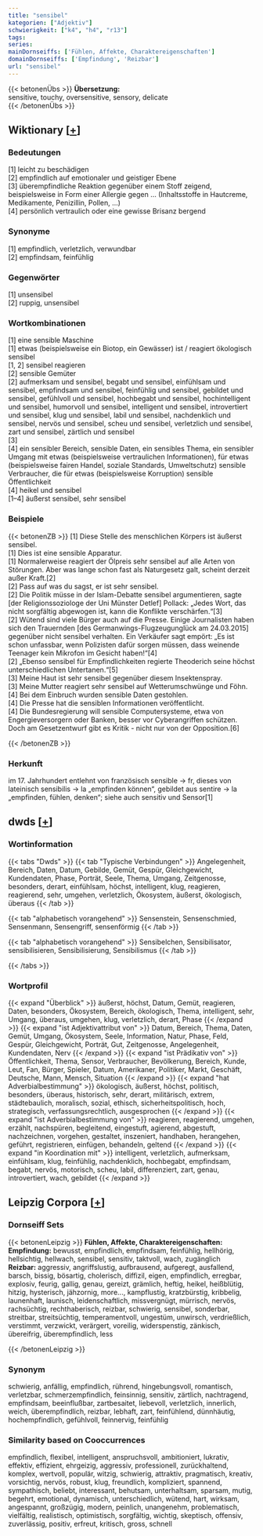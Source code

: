 ```yaml
---
title: "sensibel"
kategorien: ["Adjektiv"]
schwierigkeit: ["k4", "h4", "r13"]
tags:
series:
mainDornseiffs: ['Fühlen, Affekte, Charaktereigenschaften']
domainDornseiffs: ['Empfindung', 'Reizbar']
url: "sensibel"
---
```


{{< betonenÜbs >}}
**Übersetzung:**  
sensitive, touchy, oversensitive, sensory, delicate  
{{< /betonenÜbs >}}

## Wiktionary [[+](https://de.wiktionary.org/wiki/sensibel)]

### Bedeutungen
[1] leicht zu beschädigen  
[2] empfindlich auf emotionaler und geistiger Ebene  
[3] überempfindliche Reaktion gegenüber einem Stoff zeigend, beispielsweise in Form einer Allergie gegen … (Inhaltsstoffe in Hautcreme, Medikamente, Penizillin, Pollen, …)  
[4] persönlich vertraulich oder eine gewisse Brisanz bergend  

### Synonyme
[1] empfindlich, verletzlich, verwundbar  
[2] empfindsam, feinfühlig  

### Gegenwörter
[1] unsensibel  
[2] ruppig, unsensibel  

### Wortkombinationen
[1] eine sensible Maschine  
[1] etwas (beispielsweise ein Biotop, ein Gewässer) ist / reagiert ökologisch sensibel  
[1, 2] sensibel reagieren  
[2] sensible Gemüter  
[2] aufmerksam und sensibel, begabt und sensibel, einfühlsam und sensibel, empfindsam und sensibel, feinfühlig und sensibel, gebildet und sensibel, gefühlvoll und sensibel, hochbegabt und sensibel, hochintelligent und sensibel, humorvoll und sensibel, intelligent und sensibel, introvertiert und sensibel, klug und sensibel, labil und sensibel, nachdenklich und sensibel, nervös und sensibel, scheu und sensibel, verletzlich und sensibel, zart und sensibel, zärtlich und sensibel  
[3]  
[4] ein sensibler Bereich, sensible Daten, ein sensibles Thema, ein sensibler Umgang mit etwas (beispielsweise vertraulichen Informationen), für etwas (beispielsweise fairen Handel, soziale Standards, Umweltschutz) sensible Verbraucher, die für etwas (beispielsweise Korruption) sensible Öffentlichkeit  
[4] heikel und sensibel  
[1–4] äußerst sensibel, sehr sensibel  

### Beispiele
{{< betonenZB >}}
[1] Diese Stelle des menschlichen Körpers ist äußerst sensibel.  
[1] Dies ist eine sensible Apparatur.  
[1] Normalerweise reagiert der Ölpreis sehr sensibel auf alle Arten von Störungen. Aber was lange schon fast als Naturgesetz galt, scheint derzeit außer Kraft.[2]  
[2] Pass auf was du sagst, er ist sehr sensibel.  
[2] Die Politik müsse in der Islam-Debatte sensibel argumentieren, sagte [der Religionssoziologe der Uni Münster Detlef] Pollack: „Jedes Wort, das nicht sorgfältig abgewogen ist, kann die Konflikte verschärfen.“[3]  
[2] Wütend sind viele Bürger auch auf die Presse. Einige Journalisten haben sich den Trauernden [des Germanwings-Flugzeugunglück am 24.03.2015] gegenüber nicht sensibel verhalten. Ein Verkäufer sagt empört: „Es ist schon unfassbar, wenn Polizisten dafür sorgen müssen, dass weinende Teenager kein Mikrofon im Gesicht haben!“[4]  
[2] „Ebenso sensibel für Empfindlichkeiten regierte Theoderich seine höchst unterschiedlichen Untertanen.“[5]  
[3] Meine Haut ist sehr sensibel gegenüber diesem Insektenspray.  
[3] Meine Mutter reagiert sehr sensibel auf Wetterumschwünge und Föhn.  
[4] Bei dem Einbruch wurden sensible Daten gestohlen.  
[4] Die Presse hat die sensiblen Informationen veröffentlicht.  
[4] Die Bundesregierung will sensible Computersysteme, etwa von Engergieversorgern oder Banken, besser vor Cyberangriffen schützen. Doch am Gesetzentwurf gibt es Kritik - nicht nur von der Opposition.[6]  

{{< /betonenZB >}}
### Herkunft
im 17. Jahrhundert entlehnt von französisch sensible → fr, dieses von lateinisch sensibilis → la „empfinden können“, gebildet aus sentire → la „empfinden, fühlen, denken“; siehe auch sensitiv und Sensor[1]  



## dwds [[+](https://www.dwds.de/wb/sensibel)]

### Wortinformation
{{< tabs "Dwds" >}}
{{< tab "Typische Verbindungen" >}}
Angelegenheit, Bereich, Daten, Datum, Gebilde, Gemüt, Gespür, Gleichgewicht, Kundendaten, Phase, Porträt, Seele, Thema, Umgang, Zeitgenosse, besonders, derart, einfühlsam, höchst, intelligent, klug, reagieren, reagierend, sehr, umgehen, verletzlich, Ökosystem, äußerst, ökologisch, überaus
{{< /tab >}}

{{< tab "alphabetisch vorangehend" >}}
Sensenstein, Sensenschmied, Sensenmann, Sensengriff, sensenförmig
{{< /tab >}}

{{< tab "alphabetisch vorangehend" >}}
Sensibelchen, Sensibilisator, sensibilisieren, Sensibilisierung, Sensibilismus
{{< /tab >}}

{{< /tabs >}}

### Wortprofil
{{< expand "Überblick" >}} äußerst, höchst, Datum, Gemüt, reagieren, Daten, besonders, Ökosystem, Bereich, ökologisch, Thema, intelligent, sehr, Umgang, überaus, umgehen, klug, verletzlich, derart, Phase {{< /expand >}}
{{< expand "ist Adjektivattribut von" >}} Datum, Bereich, Thema, Daten, Gemüt, Umgang, Ökosystem, Seele, Information, Natur, Phase, Feld, Gespür, Gleichgewicht, Porträt, Gut, Zeitgenosse, Angelegenheit, Kundendaten, Nerv {{< /expand >}}
{{< expand "ist Prädikativ von" >}} Öffentlichkeit, Thema, Sensor, Verbraucher, Bevölkerung, Bereich, Kunde, Leut, Fan, Bürger, Spieler, Datum, Amerikaner, Politiker, Markt, Geschäft, Deutsche, Mann, Mensch, Situation {{< /expand >}}
{{< expand "hat Adverbialbestimmung" >}} ökologisch, äußerst, höchst, politisch, besonders, überaus, historisch, sehr, derart, militärisch, extrem, städtebaulich, moralisch, sozial, ethisch, sicherheitspolitisch, hoch, strategisch, verfassungsrechtlich, ausgesprochen {{< /expand >}}
{{< expand "ist Adverbialbestimmung von" >}} reagieren, reagierend, umgehen, erzählt, nachspüren, begleitend, eingestuft, agierend, abgestuft, nachzeichnen, vorgehen, gestaltet, inszeniert, handhaben, herangehen, geführt, registrieren, einfügen, behandeln, geltend {{< /expand >}}
{{< expand "in Koordination mit" >}} intelligent, verletzlich, aufmerksam, einfühlsam, klug, feinfühlig, nachdenklich, hochbegabt, empfindsam, begabt, nervös, motorisch, scheu, labil, differenziert, zart, genau, introvertiert, wach, gebildet {{< /expand >}}

## Leipzig Corpora [[+](https://corpora.uni-leipzig.de/en/res?word=sensibel&corpusId=deu_newscrawl-public_2018)]

### Dornseiff Sets
{{< betonenLeipzig >}}
**Fühlen, Affekte, Charaktereigenschaften:**  
**Empfindung:** bewusst, empfindlich, empfindsam, feinfühlig, hellhörig, hellsichtig, hellwach, sensibel, sensitiv, taktvoll, wach, zugänglich  
**Reizbar:** aggressiv, angriffslustig, aufbrausend, aufgeregt, ausfallend, barsch, bissig, bösartig, cholerisch, diffizil, eigen, empfindlich, erregbar, explosiv, feurig, gallig, genau, gereizt, grämlich, heftig, heikel, heißblütig, hitzig, hysterisch, jähzornig, more..., kampflustig, kratzbürstig, kribbelig, launenhaft, launisch, leidenschaftlich, missvergnügt, mürrisch, nervös, rachsüchtig, rechthaberisch, reizbar, schwierig, sensibel, sonderbar, streitbar, streitsüchtig, temperamentvoll, ungestüm, unwirsch, verdrießlich, verstimmt, verzwickt, verärgert, voreilig, widerspenstig, zänkisch, übereifrig, überempfindlich, less  

{{< /betonenLeipzig >}}

### Synonym
schwierig, anfällig, empfindlich, rührend, hingebungsvoll, romantisch, verletzbar, schmerzempfindlich, feinsinnig, sensitiv, zärtlich, nachtragend, empfindsam, beeinflußbar, zartbesaitet, liebevoll, verletzlich, innerlich, weich, überempfindlich, reizbar, lebhaft, zart, feinfühlend, dünnhäutig, hochempfindlich, gefühlvoll, feinnervig, feinfühlig


### Similarity based on Cooccurrences
empfindlich, flexibel, intelligent, anspruchsvoll, ambitioniert, lukrativ, effektiv, effizient, ehrgeizig, aggressiv, professionell, zurückhaltend, komplex, wertvoll, populär, witzig, schwierig, attraktiv, pragmatisch, kreativ, vorsichtig, nervös, robust, klug, freundlich, kompliziert, spannend, sympathisch, beliebt, interessant, behutsam, unterhaltsam, sparsam, mutig, begehrt, emotional, dynamisch, unterschiedlich, wütend, hart, wirksam, angespannt, großzügig, modern, peinlich, unangenehm, problematisch, vielfältig, realistisch, optimistisch, sorgfältig, wichtig, skeptisch, offensiv, zuverlässig, positiv, erfreut, kritisch, gross, schnell

